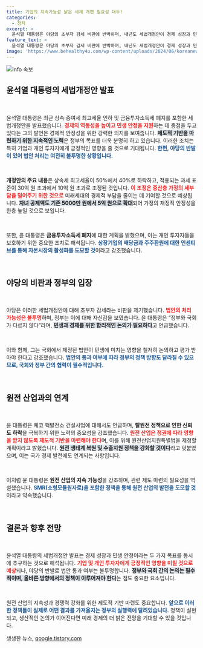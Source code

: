 ```yaml
---
title: 기업의 지속가능성 낡은 세제 개편 필요성 대두!
categories:
  - 정치
excerpt: >
  윤석열 대통령은 야당의 초부자 감세 비판에 반박하며, 내년도 세법개정안이 경제 성장과 민생 안정을 지원할 것이라고 강조했다. 세제 개편의 필요성을 역설하며, 투자가 촉진되는 환경을 조성하겠다는 의지를 드러냈다.
feature_text: >
  윤석열 대통령은 야당의 초부자 감세 비판에 반박하며, 내년도 세법개정안이 경제 성장과 민생 안정을 지원할 것이라고 강조했다. 세제 개편의 필요성을 역설하며, 투자가 촉진되는 환경을 조성하겠다는 의지를 드러냈다.
image: 'https://www.behealthy4u.com/wp-content/uploads/2024/06/koreanews.jpg'
---
```


<p><img src="https://www.behealthy4u.com/wp-content/uploads/2024/06/koreanews.jpg" alt="info 속보" /></p>

<h2 data-ke-size="size26">윤석열 대통령의 세법개정안 발표</h2>

<p data-ke-size="size16">&nbsp;</p>  

<p>윤석열 대통령은 최근 상속·증여세 최고세율 인하 및 금융투자소득세 폐지를 포함한 세법개정안을 발표했습니다. <b><span style="color: #ee2323;">경제의 역동성을 높이고 민생 안정을 지원</span></b>하는 데 중점을 두고 있다는 그의 발언은 경제적 안정성을 위한 강력한 의지를 보여줍니다. <b><span style="background-color: #21538527;">제도적 기반을 마련하기 위한 지속적인 노력</span></b>은 정부의 목표를 더욱 분명히 하고 있습니다. 이러한 조치는 특히 기업과 개인 투자자에게 긍정적인 영향을 줄 것으로 기대됩니다. <b><span style="color: #1a5490;">한편, 야당의 반발이 있어 법안 처리는 여전히 불투명한 상황입니다.</span></b>  </p>

<p data-ke-size="size16">&nbsp;</p>  

<p><b>개정안의 주요 내용</b>은 상속세 최고세율이 50%에서 40%로 하락하고, 적용되는 과세 표준이 30억 원 초과에서 10억 원 초과로 조정된 것입니다. <b><span style="color: #ee2323;">이 조정은 중산층 가정의 세부담을 덜어주기 위한 것으로</span></b> 미래세대의 경제적 부담을 줄이는 데 기여할 것으로 예상됩니다. <b><span style="background-color: #21538527;">자녀 공제액도 기존 5000만 원에서 5억 원으로 확대</span></b>되어 가정의 재정적 안정성을 한층 높일 것으로 보입니다. </p>

<p data-ke-size="size16">&nbsp;</p>  

<p>또한, 윤 대통령은 <b>금융투자소득세 폐지</b>에 대한 계획을 밝혔으며, 이는 개인 투자자들을 보호하기 위한 중요한 조치로 해석됩니다. <b><span style="color: #1a5490;">상장기업의 배당금과 주주환원에 대한 인센티브를 통해 자본시장의 활성화를 도모할 것</span></b>이라고 강조했습니다. </p>

<p data-ke-size="size16">&nbsp;</p>  

<h2 data-ke-size="size26">야당의 비판과 정부의 입장</h2>  

<p data-ke-size="size16">&nbsp;</p>  

<p>야당은 이러한 세법개정안에 대해 초부자 감세라는 비판을 제기했습니다. <b><span style="color: #ee2323;">법안의 처리 가능성은 불투명</span></b>하며, 정부는 이에 대해 자신감을 보였습니다. 윤 대통령은 “정부와 국회가 다르지 않다”라며, <b><span style="background-color: #21538527;">민생과 경제를 위한 합리적인 논의가 필요하다</span></b>고 언급했습니다. </p>

<p data-ke-size="size16">&nbsp;</p>  

<p>이와 함께, 그는 국회에서 제정된 법안이 민생에 미치는 영향을 철저히 논의하고 평가 받아야 한다고 강조했습니다. <b><span style="color: #1a5490;">법안의 통과 여부에 따라 정부의 정책 방향도 달라질 수 있으므로, 국회와 정부 간의 협력이 필수적입니다.</span></b> </p>

<p data-ke-size="size16">&nbsp;</p>  

<h2 data-ke-size="size26">원전 산업과의 연계</h2>

<p data-ke-size="size16">&nbsp;</p>   

<p>윤 대통령은 체코 핵발전소 건설사업에 대해서도 언급하며, <b>탈원전 정책으로 인한 신뢰도 하락</b>을 극복하기 위한 노력의 중요성을 강조했습니다. <b><span style="color: #ee2323;">원전 산업은 정권에 따라 영향을 받지 않도록 제도적 기반을 마련해야 한다</span></b>며, 이를 위해 원전산업지원특별법을 제정할 계획이라고 밝혔습니다. <b><span style="background-color: #21538527;">원전 생태계 복원 및 수출지원 정책을 강화할 것이다</span></b>라고 덧붙였으며, 이는 국가 경제 발전에도 연계되는 사항입니다.</p>

<p data-ke-size="size16">&nbsp;</p>  

<p>이처럼 윤 대통령은 <b>원전 산업의 지속 가능성</b>을 강조하며, 관련 제도 마련의 필요성을 역설했습니다. <b><span style="color: #1a5490;">SMR(소형모듈원자로)을 포함한 정책을 통해 원전 산업의 발전을 도모할 것</span></b>이라고 약속했습니다. </p>

<p data-ke-size="size16">&nbsp;</p>  

<h2 data-ke-size="size26">결론과 향후 전망</h2>

<p data-ke-size="size16">&nbsp;</p>  

<p>윤석열 대통령의 세법개정안 발표는 경제 성장과 민생 안정이라는 두 가지 목표를 동시에 추구하는 것으로 해석됩니다. <b><span style="color: #ee2323;">기업 및 개인 투자자에게 긍정적인 영향을 미칠 것으로 예상</span></b>되나, 야당의 반발로 법안 통과 여부는 불투명합니다. <b><span style="background-color: #21538527;">정부와 국회 간의 논의는 필수적이며, 올바른 방향에서의 정책이 이루어져야 한다</span></b>는 점도 중요한 요소입니다. </p>

<p data-ke-size="size16">&nbsp;</p>  

<p>원전 산업의 지속성과 경쟁력 강화를 위한 제도적 기반 마련도 중요합니다. <b><span style="color: #1a5490;">앞으로 이러한 정책들이 실제로 어떤 결과를 가져올지는 정부의 실행력에 달려있습니다.</span></b>  정책이 실현되고, 생산적인 논의가 이어진다면 미래 경제의 더 밝은 전망을 기대할 수 있을 것입니다.</p>
생생한 뉴스, <a href="https://qoogle.tistory.com" rel="dofollow">qoogle.tistory.com</a>


